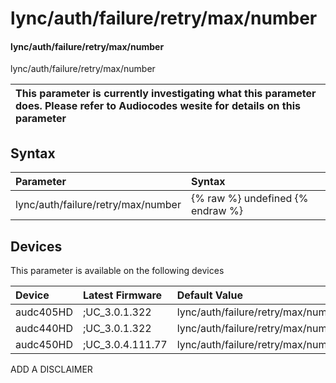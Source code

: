 ﻿---
description: lync/auth/failure/retry/max/number
search: false
---

# lync/auth/failure/retry/max/number

#### lync/auth/failure/retry/max/number

lync/auth/failure/retry/max/number


| This parameter is currently investigating what this parameter does. Please refer to Audiocodes wesite for details on this parameter | 
| :--- |

## Syntax
| Parameter | Syntax |
| :--- | :--- |
|lync/auth/failure/retry/max/number | {% raw %} undefined {% endraw %}|

## Devices
This parameter is available on the following devices

| Device | Latest Firmware | Default Value |
|:---|:---|:---|
| audc405HD | ;UC_3.0.1.322 | lync/auth/failure/retry/max/number=5 
| audc440HD | ;UC_3.0.1.322 | lync/auth/failure/retry/max/number=5 
| audc450HD | ;UC_3.0.4.111.77 | lync/auth/failure/retry/max/number=5 

ADD A DISCLAIMER
